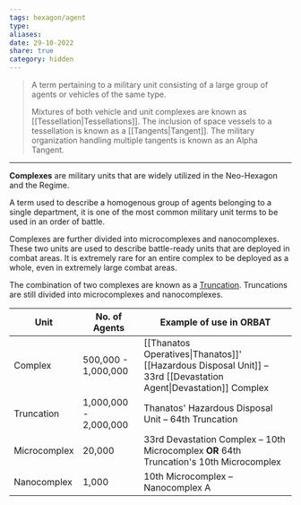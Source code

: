 ```yaml
---
tags: hexagon/agent
type: 
aliases: 
date: 29-10-2022
share: true
category: hidden
---
```


> A term pertaining to a military unit consisting of a large group of agents or vehicles of the same type.
> 
> Mixtures of both vehicle and unit complexes are known as [[Tessellation|Tessellations]]. The inclusion of space vessels to a tessellation is known as a [[Tangents|Tangent]]. The military organization handling multiple tangents is known as an Alpha Tangent.
---

**Complexes** are military units that are widely utilized in the Neo-Hexagon and the Regime.

A term used to describe a homogenous group of agents belonging to a single department, it is one of the most common military unit terms to be used in an order of battle.

Complexes are further divided into microcomplexes and nanocomplexes. These two units are used to describe battle-ready units that are deployed in combat areas. It is extremely rare for an entire complex to be deployed as a whole, even in extremely large combat areas.

The combination of two complexes are known as a <u>Truncation</u>. Truncations are still divided into microcomplexes and nanocomplexes.


| Unit         | No. of Agents         | Example of use in ORBAT                                                                                          |
| ------------ | --------------------- | ---------------------------------------------------------------------------------------------------------------- |
| Complex      | 500,000 - 1,000,000   | [[Thanatos Operatives\|Thanatos]]' [[Hazardous Disposal Unit]] – 33rd [[Devastation Agent\|Devastation]] Complex |
| Truncation   | 1,000,000 - 2,000,000 | Thanatos' Hazardous Disposal Unit – 64th Truncation                                                              |
| Microcomplex | 20,000                | 33rd Devastation Complex – 10th Microcomplex **OR** 64th Truncation's 10th Microcomplex                               |
| Nanocomplex  | 1,000                 | 10th Microcomplex – Nanocomplex A                                                                                |
